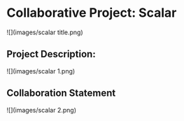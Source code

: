 # Collaborative Project: Scalar
![](images/scalar title.png)

## Project Description:
![](images/scalar 1.png)

## Collaboration Statement
![](images/scalar 2.png)
